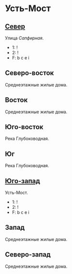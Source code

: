 # Усть-Мост

## [Север](./600090.md)

Улица *Сапфирная*.

* 1:    !
* 2:    !
* F:    b   c   e   i

## Северо-восток

Среднеэтажные жилые дома.

## Восток

Среднеэтажные жилые дома.

## Юго-восток

Река Глубоководная.

## Юг

Река Глубоководная.

## [Юго-запад](./575135.md)

Усть-Мост.

* 1:    !
* 2:    !
* F:    b   c   e   i

## Запад

Среднеэтажные жилые дома.

## Северо-запад

Среднеэтажные жилые дома.
